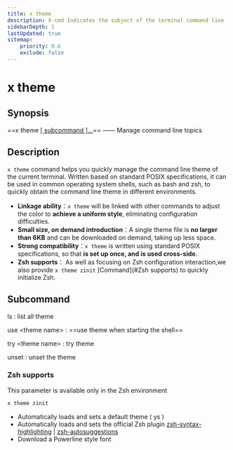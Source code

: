 ```yaml
---
title: x theme
description: X-cmd Indicates the subject of the terminal command line | Quick management terminal command line topics command, support one-click generation of command line topics | zsh theme | bash theme | ash theme | dash theme
sidebarDepth: 1
lastUpdated: true
sitemap:
    priority: 0.6
    exclude: false
---
```


# x theme

<Terminal :termIndex="1"/>

## Synopsis

==x theme [[ subcommand ]...](#subcommand)== ——  Manage command line topics

## Description

`x theme` command helps you quickly manage the command line theme of the current terminal. Written based on standard POSIX specifications, it can be used in common operating system shells, such as bash and zsh, to quickly obtain the command line theme in different environments.

- **Linkage ability**：`x theme` will be linked with other commands to adjust the color to **achieve a uniform style**, eliminating configuration difficulties.
- **Small size, on demand introduction**：A single theme file is **no larger than 6KB** and can be downloaded on demand, taking up less space.
- **Strong compatibility**：`x theme` is written using standard POSIX specifications, so that **is set up once, and is used cross-side**.
- **Zsh supports**： As well as focusing on Zsh configuration interaction,we also provide `x theme zinit` [Command](#Zsh supports) to quickly initialize Zsh.

## Subcommand

ls
:  list all theme

use  \<theme name\>
:   ==use theme when starting the shell==

try  \<theme name\>
:   try theme

unset
:   unset the theme


### Zsh supports
<Badge type="tip" text="Tip" vertical="middle" /> This parameter is available only in the Zsh environment

```bash
x theme zinit
```

- Automatically loads and sets a default theme ( ys )
- Automatically loads and sets the official Zsh plugin [zsh-syntax-highlighting](https://github.com/zsh-users/zsh-syntax-highlighting) | [zsh-autosuggestions](https://github.com/zsh-users/zsh-autosuggestions)
- Download a Powerline style font

